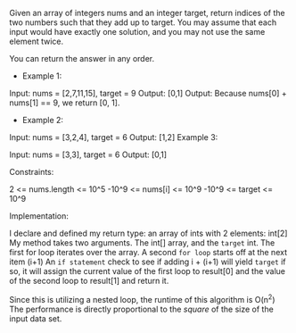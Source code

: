 Given an array of integers nums and an integer target, return indices of the two numbers such that
they add up to target. You may assume that each input would have exactly one solution, and you may
not use the same element twice.

You can return the answer in any order.


- Example 1:

Input: nums = [2,7,11,15], target = 9
Output: [0,1]
Output: Because nums[0] + nums[1] == 9, we return [0, 1].

- Example 2:

Input: nums = [3,2,4], target = 6
Output: [1,2]
Example 3:

Input: nums = [3,3], target = 6
Output: [0,1]


Constraints:

2 <= nums.length <= 10^5
-10^9 <= nums[i] <= 10^9
-10^9 <= target <= 10^9


Implementation:

I declare and defined my return type: an array of ints with 2 elements: int[2]
My method takes two arguments. The int[] array, and the `target` int.
The first for loop iterates over the array.
A second `for loop` starts off at the next item (i+1)
An `if statement` check to see if adding i + (i+1) will yield `target` 
if so, it will assign the current value of the first loop to result[0] and the value of the second loop to result[1] and return it.

Since this is utilizing a nested loop, the runtime of this algorithm is O(n<sup>2</sup>)
The performance is directly proportional to the <i>square</i> of the size of the input data set.





             